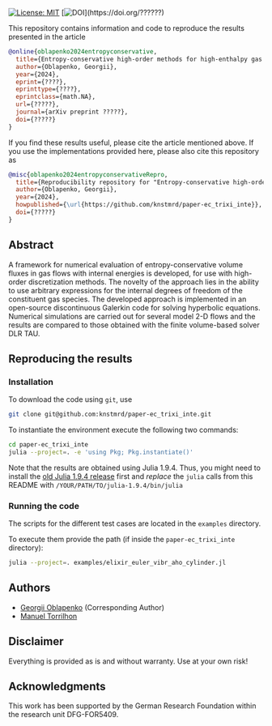 
[![License: MIT](https://img.shields.io/badge/License-MIT-success.svg)](https://opensource.org/licenses/MIT)
[![DOI](https://zenodo.org/badge/DOI/??????)](https://doi.org/??????)

This repository contains information and code to reproduce the results presented in the article
```bibtex
@online{oblapenko2024entropyconservative,
  title={Entropy-conservative high-order methods for high-enthalpy gas flows},
  author={Oblapenko, Georgii},
  year={2024},
  eprint={????},
  eprinttype={????},
  eprintclass={math.NA},
  url={?????},
  journal={arXiv preprint ?????},
  doi={?????}
}
```
If you find these results useful, please cite the article mentioned above. If you use the implementations provided here, please also cite this repository as
```bibtex
@misc{oblapenko2024entropyconservativeRepro,
  title={Reproducibility repository for "Entropy-conservative high-order methods for high-enthalpy gas flows"},
  author={Oblapenko, Georgii},
  year={2024},
  howpublished={\url{https://github.com/knstmrd/paper-ec_trixi_inte}},
  doi={?????}
}
```

## Abstract

A framework for numerical evaluation of entropy-conservative volume fluxes in gas flows with internal energies is developed, for use with high-order discretization methods. The novelty of the approach lies in the ability to use arbitrary expressions for the internal degrees of freedom of the constituent gas species. The developed approach is implemented in an open-source discontinuous Galerkin code for solving hyperbolic equations. Numerical simulations are carried out for several model 2-D flows and the results are compared to those obtained with the finite volume-based solver DLR TAU.

## Reproducing the results

### Installation

To download the code using `git`, use 

```bash
git clone git@github.com:knstmrd/paper-ec_trixi_inte.git
``` 


To instantiate the environment execute the following two commands:
```bash
cd paper-ec_trixi_inte
julia --project=. -e 'using Pkg; Pkg.instantiate()'
```

Note that the results are obtained using Julia 1.9.4.
Thus, you might need to install the [old Julia 1.9.4 release](https://julialang.org/downloads/oldreleases/) first
and *replace* the `julia` calls from this README with
`/YOUR/PATH/TO/julia-1.9.4/bin/julia`

### Running the code

The scripts for the different test cases are located in the `examples` directory.

To execute them provide the path (if inside the `paper-ec_trixi_inte` directory):

```bash
julia --project=. examples/elixir_euler_vibr_aho_cylinder.jl
```

## Authors

* [Georgii Oblapenko](https://acom.rwth-aachen.de/the-lab/team-people/name:georgii_oblapenko) (Corresponding Author)
* [Manuel Torrilhon](https://www.acom.rwth-aachen.de/the-lab/team-people/name:manuel_torrilhon)

## Disclaimer

Everything is provided as is and without warranty. Use at your own risk!

## Acknowledgments

This work has been supported by the German Research Foundation within the research unit DFG-FOR5409. 
